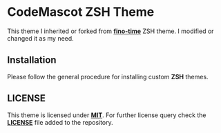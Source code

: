 # CodeMascot ZSH Theme
This theme I inherited or forked from **[fino-time](https://github.com/robbyrussell/oh-my-zsh/blob/master/themes/fino-time.zsh-theme)** ZSH theme. I modified or changed it as my need.

## Installation
Please follow the general procedure for installing custom **ZSH** themes.

## LICENSE
This theme is licensed under **[MIT](LICENSE)**. For further license query check the **[LICENSE](LICENSE)** file added to the repository.


